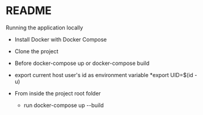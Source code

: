 # README
Running the application locally

* Install Docker with Docker Compose

* Clone the project

* Before docker-compose up or docker-compose build

* export current host user's id as environment variable
  *export UID=$(id -u)

* From inside the project root folder
  * run docker-compose up --build
